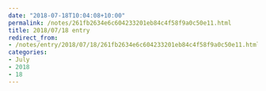 ```yaml
---
date: "2018-07-18T10:04:08+10:00"
permalink: /notes/261fb2634e6c604233201eb84c4f58f9a0c50e11.html
title: 2018/07/18 entry
redirect_from:
- /notes/entry/2018/07/18/261fb2634e6c604233201eb84c4f58f9a0c50e11.html
categories:
- July
- 2018
- 18
---
```

